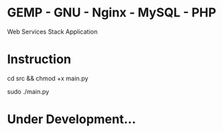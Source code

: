 # GEMP - GNU - Nginx - MySQL - PHP
Web Services Stack Application


# Instruction
cd src && chmod +x main.py

sudo ./main.py

# Under Development...
